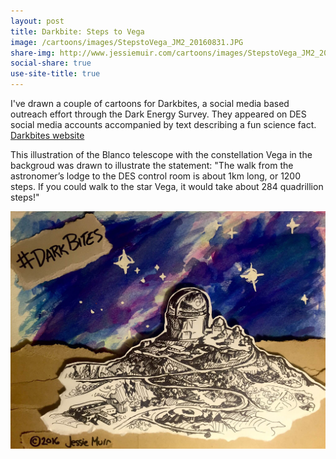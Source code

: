 ```yaml
---
layout: post
title: Darkbite: Steps to Vega
image: /cartoons/images/StepstoVega_JM2_20160831.JPG
share-img: http://www.jessiemuir.com/cartoons/images/StepstoVega_JM2_20160831.JPG
social-share: true
use-site-title: true
---
```

I've drawn a couple of cartoons for Darkbites, a social media based outreach effort through the Dark Energy Survey. They appeared on DES social media accounts accompanied by text describing a fun science fact. [Darkbites website](https://www.darkenergysurvey.org/education/darkbites/)

This illustration of the Blanco telescope with the constellation Vega in the backgroud was drawn to illustrate the statement: "The walk from the astronomer’s lodge to the DES control room is about 1km long, or 1200 steps. If you could walk to the star Vega, it would take about 284 quadrillion steps!"

![](/cartoons/images/StepstoVega_JM2_20160831.JPG)

